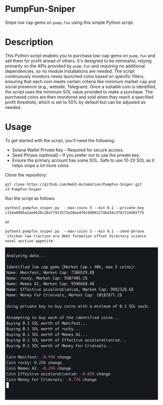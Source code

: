 # PumpFun-Sniper
Snipe low cap gems on `pump.fun` using this simple Python script.

# Description
This Python script enables you to purchase low-cap gems on `pump.fun` and sell them for profit ahead of others. It's designed to be minimalist, relying primarily on the APIs provided by `pump.fun` and requiring no additional dependencies, so no module installations are needed. The script continuously monitors newly launched coins based on specific filters, ensuring that each coin meets certain criteria like minimum market cap and social presence (e.g., website, Telegram). Once a suitable coin is identified, the script uses the minimum SOL value provided to make a purchase. The purchased coins are then monitored and sold when they reach a specified profit threshold, which is set to 50% by default but can be adjusted as needed.

# Usage
To get started with the script, you’ll need the following:
- Solana Wallet Private Key – Required for secure access.
- Seed Phrase (optional) – If you prefer not to use the private key.
- Ensure the primary account has some SOL. Safe to use 10-20 SOL as it helps snipe a lot more coins.

Clone the repository:
```
git clone https://github.com/Web3-Automation/PumpFun-Sniper.git
cd PumpFun-Sniper
```

Run the script as follows:
```
python3 pumpfun_sniper.py  --max-coins 5 --min 0.1 --private-key c316a0895a2ae4620c28af7913573e20ea4f0c60002274bd34c3f67210d65f75
```
or
```
python3 pumpfun_sniper.py  --max-coins 5 --min 0.1 --seed-phrase 'chicken law traction era debt formation offset directory science novel auction appetite'
```
![alt text](https://github.com/Web3-Automation/PumpFun-Sniper/blob/main/1.jpg?raw=true)

